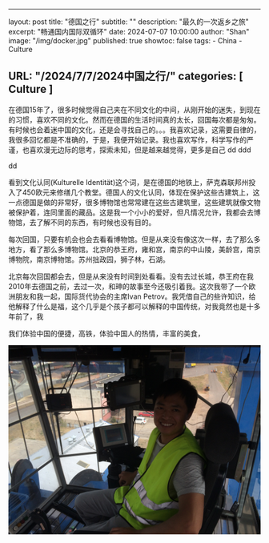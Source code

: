 
---
layout:     post
title:      "德国之行"
subtitle:   ""
description: "最久的一次返乡之旅"
excerpt: "畅通国内国际双循环"
date:       2024-07-07 10:00:00
author:     "Shan"
image:     "/img/docker.jpg"
published: true
showtoc: false 
tags:
    - China
    - Culture

URL: "/2024/7/7/2024中国之行/"
categories: [ Culture ]
---

在德国15年了，很多时候觉得自己夹在不同文化的中间，从刚开始的迷失，到现在的习惯，喜欢不同的文化。然而在德国的生活时间真的太长，回国每次都是匆匆。有时候也会着迷中国的文化，还是会寻找自己的。。。我喜欢记录，这需要自律的，我很多回忆都是不准确的，于是，我便开始记录。我也喜欢写作，科学写作的严谨，也喜欢漫无边际的思考，探索未知，但是越来越觉得，更多是自己
dd
ddd


dd

看到文化认同(Kulturelle Identität)这个词，是在德国的地铁上，萨克森联邦州投入了450欧元来修缮几个教堂。德国人的文化认同，体现在保护这些古建筑上，这一点德国是做的非常好，很多博物馆也常常建在这些古建筑里，这些建筑就像文物被保护着，连同里面的藏品。这是我一个小小的爱好，但凡情况允许，我都会去博物馆，去了解不同的东西，有时候也没有目的。

每次回国，只要有机会也会去看看博物馆。但是从来没有像这次一样，去了那么多地方，看了那么多博物馆。北京的恭王府，雍和宫，南京的中山陵，美龄宫，南京博物院，南京博物馆。苏州拙政园，狮子林，石湖。

北京每次回国都会去，但是从来没有时间到处看看。没有去过长城，恭王府在我2010年去德国之前，去过一次，和珅的故事至今还吸引着我。这次我带了一个欧洲朋友和我一起，国际货代协会的主席Ivan Petrov。我凭借自己的些许知识，给他解释了什么是福，这个几乎是个孩子都可以解释的中国传统，对我竟然也是十多年前了，我

我们体验中国的便捷，高铁，体验中国人的热情，丰富的美食，






![](/img/jing.JPG)

